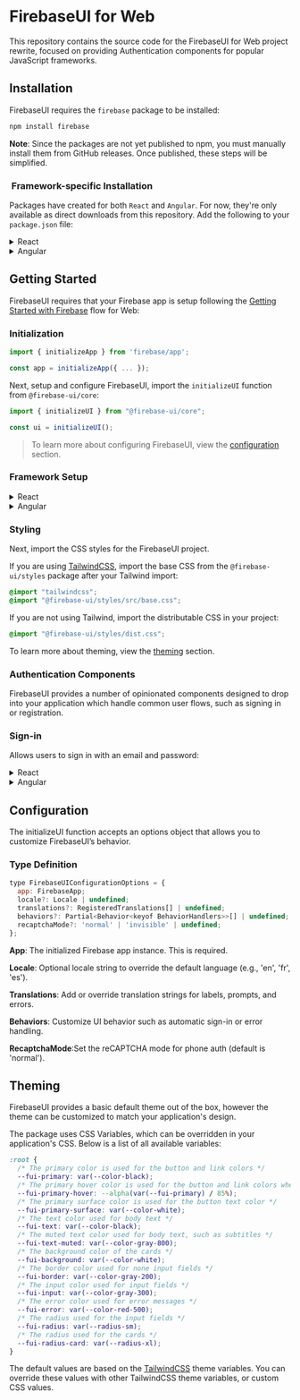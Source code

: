 # FirebaseUI for Web

This repository contains the source code for the FirebaseUI for Web project rewrite, focused on providing Authentication components for popular JavaScript frameworks.

## Installation

FirebaseUI requires the `firebase` package to be installed:

```bash
npm install firebase
```

**Note**: Since the packages are not yet published to npm, you must manually install them from GitHub releases. Once published, these steps will be simplified.

###  Framework-specific Installation

Packages have created for both `React` and `Angular`. For now, they're only available as direct downloads from this repository. Add the following to your `package.json` file:

<details>
  <summary>React</summary>

  ```json
  {
    "dependencies": {
      "@firebase-ui/react": "https://github.com/firebase/firebaseui-web/raw/refs/heads/v7-alpha/releases/firebase-ui-react-0.0.1.tgz",  
      "@firebase-ui/core": "https://github.com/firebase/firebaseui-web/raw/refs/heads/v7-alpha/releases/firebase-ui-core-0.0.1.tgz",
      "@firebase-ui/styles": "https://github.com/firebase/firebaseui-web/raw/refs/heads/v7-alpha/releases/firebase-ui-styles-0.0.1.tgz",
      "@firebase-ui/translations": "https://github.com/firebase/firebaseui-web/raw/refs/heads/v7-alpha/releases/firebase-ui-translations-0.0.1.tgz",
    }
  }
  ```

</details>

<details>
  <summary>Angular</summary>

  FirebaseUI for Angular depends on the [AngularFire](https://github.com/angular/angularfire) package:

  ```json
  {
    "dependencies": {
      "@angular/fire": "^19.1.0",
      "@firebase-ui/angular": "https://github.com/firebase/firebaseui-web/raw/refs/heads/v7-alpha/releases/firebase-ui-angular-0.0.1.tgz",
      "@firebase-ui/core": "https://github.com/firebase/firebaseui-web/raw/refs/heads/v7-alpha/releases/firebase-ui-core-0.0.1.tgz",
      "@firebase-ui/styles": "https://github.com/firebase/firebaseui-web/raw/refs/heads/v7-alpha/releases/firebase-ui-styles-0.0.1.tgz",
      "@firebase-ui/translations": "https://github.com/firebase/firebaseui-web/raw/refs/heads/v7-alpha/releases/firebase-ui-translations-0.0.1.tgz",
    }
  }
  ```

</details>

## Getting Started

FirebaseUI requires that your Firebase app is setup following the [Getting Started with Firebase](https://firebase.google.com/docs/web/setup) flow for Web:

### Initialization

```ts
import { initializeApp } from 'firebase/app';

const app = initializeApp({ ... });
```

Next, setup and configure FirebaseUI, import the `initializeUI` function from `@firebase-ui/core`:

```ts
import { initializeUI } from "@firebase-ui/core";

const ui = initializeUI();
```

> To learn more about configuring FirebaseUI, view the [configuration](#configuration) section.

### Framework Setup

<details>
  <summary>React</summary>

  FirebaseUI for React requires that your application be wrapped in the `ConfigProvider`, providing the initialized UI configuration. React expects the `FirebaseApp` instance be provided to the `initializeUI` configuration:

  ```tsx
  import { initializeApp } from 'firebase/app';
  import { initializeUI } from "@firebase-ui/core";
  import { ConfigProvider } from '@firebase-ui/react';

  const app = initializeApp({ ... });
  const ui = initializeUI({ app });

  createRoot(document.getElementById("root")!).render(
    <StrictMode>
      <ConfigProvider config={ui}>
        <App />
      </ConfigProvider>
    </StrictMode>
  );
  ```

</details>

<details>
  <summary>Angular</summary>

  FirebaseUI depends on [AngularFire](https://github.com/angular/angularfire) being configured to inject Firebase Auth into your Angular application. Additionally, the `provideFirebaseUI` function is required to inject FirebaseUI into your application:

  ```tsx
  import { provideFirebaseApp, initializeApp } from '@angular/fire/app';
  import { provideAuth, getAuth } from '@angular/fire/auth';
  import { provideFirebaseUI } from '@firebase-ui/angular';
  import { initializeUI } from '@firebase-ui/core';
  
  export const appConfig: ApplicationConfig = {
    providers: [
      provideFirebaseApp(() => initializeApp({ ... })),
      provideAuth(() => getAuth()),
      provideFirebaseUI(() => initializeUI({}))
      ...
    ],
    ...
  }
  ```

</details>

### Styling

Next, import the CSS styles for the FirebaseUI project.

If you are using [TailwindCSS](https://tailwindcss.com/), import the base CSS from the `@firebase-ui/styles` package after your Tailwind import:

```css
@import "tailwindcss";
@import "@firebase-ui/styles/src/base.css";
```

If you are not using Tailwind, import the distributable CSS in your project:

```css
@import "@firebase-ui/styles/dist.css";
```

To learn more about theming, view the [theming](#theming) section.

### Authentication Components

FirebaseUI provides a number of opinionated components designed to drop into your application which handle common user flows, such as signing in or registration.

### Sign-in

Allows users to sign in with an email and password:

<details>
  <summary>React</summary>

  ```tsx
  import { SignInAuthScreen } from '@firebase-ui/react';

  function App() {
    return <SignInAuthScreen />
  }
  ```

  Props: `onForgotPasswordClick` / `onRegisterClick`

  Additionally, allow the user to sign in with an OAuth provider by providing children:

  ```tsx
  import { SignInAuthScreen, GoogleSignInButton } from '@firebase-ui/react';

  function App() {
    return (
      <SignInAuthScreen>
        <GoogleSignInButton />
      </SignInAuthScreen>
    );
  }
  ```

</details>

<details>
  <summary>Angular</summary>

  ```tsx
  import { SignUpAuthScreenComponent } from "@firebase-ui/angular";

  @Component({
    selector: 'app-root',
    imports: [SignUpAuthScreenComponent],
    template: `<fui-sign-up-auth-screen></fui-sign-up-auth-screen>`,
  })
  export class AppComponent { }
  ```

</details>

## Configuration

The initializeUI function accepts an options object that allows you to customize FirebaseUI’s behavior.

### Type Definition

```js
type FirebaseUIConfigurationOptions = {
  app: FirebaseApp;
  locale?: Locale | undefined;
  translations?: RegisteredTranslations[] | undefined;
  behaviors?: Partial<Behavior<keyof BehaviorHandlers>>[] | undefined;
  recaptchaMode?: 'normal' | 'invisible' | undefined;
};
```

**App**: The initialized Firebase app instance. This is required.

**Locale**: Optional locale string to override the default language (e.g., 'en', 'fr', 'es').

**Translations**: Add or override translation strings for labels, prompts, and errors.

**Behaviors**: Customize UI behavior such as automatic sign-in or error handling.

**RecaptchaMode**:Set the reCAPTCHA mode for phone auth (default is 'normal').

## Theming

FirebaseUI provides a basic default theme out of the box, however the theme can be customized to match your application's design.

The package uses CSS Variables, which can be overridden in your application's CSS. Below is a list of all available variables:

```css
:root {
  /* The primary color is used for the button and link colors */
  --fui-primary: var(--color-black);
  /* The primary hover color is used for the button and link colors when hovered */
  --fui-primary-hover: --alpha(var(--fui-primary) / 85%);
  /* The primary surface color is used for the button text color */
  --fui-primary-surface: var(--color-white);
  /* The text color used for body text */
  --fui-text: var(--color-black);
  /* The muted text color used for body text, such as subtitles */
  --fui-text-muted: var(--color-gray-800);
  /* The background color of the cards */
  --fui-background: var(--color-white);
  /* The border color used for none input fields */
  --fui-border: var(--color-gray-200);
  /* The input color used for input fields */
  --fui-input: var(--color-gray-300);
  /* The error color used for error messages */
  --fui-error: var(--color-red-500);
  /* The radius used for the input fields */
  --fui-radius: var(--radius-sm);
  /* The radius used for the cards */
  --fui-radius-card: var(--radius-xl);
}
```

The default values are based on the [TailwindCSS](https://tailwindcss.com/docs/theme) theme variables. You can override these values with other TailwindCSS theme variables, or custom CSS values.
